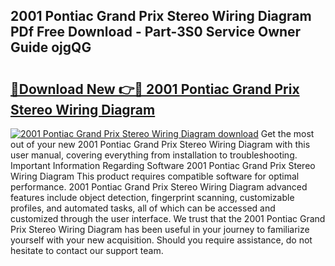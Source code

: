 ## 2001 Pontiac Grand Prix Stereo Wiring Diagram PDf Free Download - Part-3S0 Service Owner Guide ojgQG

# <h2><a href="http://dfu956w.blite.top/?on=2001+Pontiac+Grand+Prix+Stereo+Wiring+Diagram">🔗Download New 👉🔴 2001 Pontiac Grand Prix Stereo Wiring Diagram</a></h2>

[![2001 Pontiac Grand Prix Stereo Wiring Diagram download](https://i.imgur.com/lujVjoI.png)](http://dfu956w.blite.top/?on=2001+Pontiac+Grand+Prix+Stereo+Wiring+Diagram)
Get the most out of your new 2001 Pontiac Grand Prix Stereo Wiring Diagram with this user manual, covering everything from installation to troubleshooting. Important Information Regarding Software 2001 Pontiac Grand Prix Stereo Wiring Diagram This product requires compatible software for optimal performance. 2001 Pontiac Grand Prix Stereo Wiring Diagram advanced features include object detection, fingerprint scanning, customizable profiles, and automated tasks, all of which can be accessed and customized through the user interface. We trust that the 2001 Pontiac Grand Prix Stereo Wiring Diagram has been useful in your journey to familiarize yourself with your new acquisition. Should you require assistance, do not hesitate to contact our support team.
